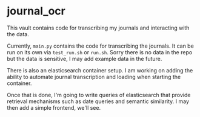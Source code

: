 # journal_ocr
This vault contains code for transcribing my journals and interacting with the data. 

Currently, `main.py` contains the code for transcribing the journals. It can be run on its own
via `test_run.sh` or `run.sh`. Sorry there is no data in the repo but the data is sensitive, I may
add example data in the future. 

There is also an elasticsearch container setup. I am working on adding the ability to automate
journal transcription and loading when starting the container. 

Once that is done, I'm going to write queries of elasticsearch that provide retrieval mechanisms such
as date queries and semantic similarity. I may then add a simple frontend, we'll see. 
